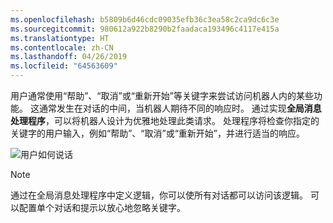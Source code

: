 ```yaml
---
ms.openlocfilehash: b5809b6d46cdc09035efb36c3ea58c2ca9dc6c3e
ms.sourcegitcommit: 980612a922b8290b2faadaca193496c4117e415a
ms.translationtype: HT
ms.contentlocale: zh-CN
ms.lasthandoff: 04/26/2019
ms.locfileid: "64563609"
---
```

用户通常使用“帮助”、“取消”或“重新开始”等关键字来尝试访问机器人内的某些功能。 这通常发生在对话的中间，当机器人期待不同的响应时。 通过实现**全局消息处理程序**，可以将机器人设计为优雅地处理此类请求。
处理程序将检查你指定的关键字的用户输入，例如“帮助”、“取消”或“重新开始”，并进行适当的响应。 

![用户如何说话](~/media/designing-bots/capabilities/trigger-actions.png)

> [!NOTE]
> 通过在全局消息处理程序中定义逻辑，你可以使所有对话都可以访问该逻辑。 可以配置单个对话和提示以放心地忽略关键字。
